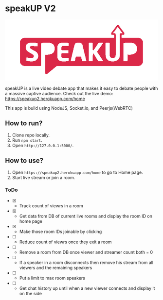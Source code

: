 # speakUP V2

![IMG](./public/favicon.png)

speakUP is a live video debate app that makes it easy to debate people with a massive captive audience.
Check out the live demo: https://speakup2.herokuapp.com/home

This app is build using NodeJS, Socket.io, and Peerjs(WebRTC)

## How to run?

1. Clone repo locally.
2. Run `npm start`.
3. Open `http://127.0.0.1:5000/`.

## How to use?
1. Open `https://speakup2.herokuapp.com/home` to go to Home page.
2. Start live stream or join a room.

### ToDo
- [x] - Track count of viewrs in a room
- [x] - Get data from DB of current live rooms and display the room ID on home page
- [x] - Make those room IDs joinable by clicking
- [ ] - Reduce count of viewrs once they exit a room
- [ ] - Remove a room from DB once viewer and streamer count both = 0
- [ ] - If a speaker in a room disconnects then remove his stream from all viewers and the remaining speakers
- [ ] - Put a limit to max room speakers
- [ ] - Get chat history up until when a new viewer connects and display it on the side
